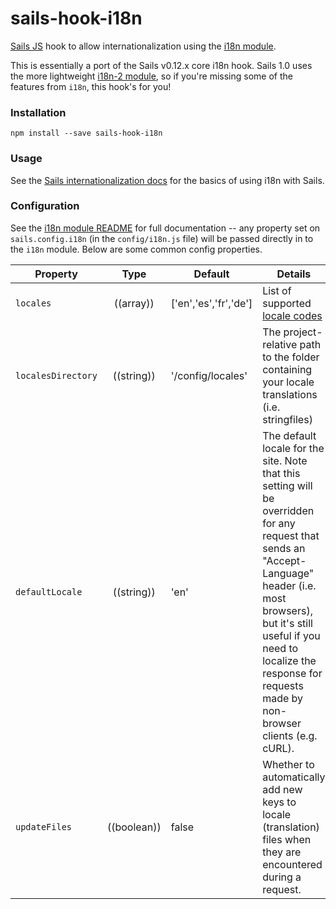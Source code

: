 # sails-hook-i18n

[Sails JS](http://sailsjs.org) hook to allow internationalization using the [i18n module](http://npmjs.org/packages/i18n).

This is essentially a port of the Sails v0.12.x core i18n hook.  Sails 1.0 uses the more lightweight [i18n-2 module](http://npmjs.org/packages/i18n-2), so if you're missing some of the features from `i18n`, this hook's for you!

### Installation

`npm install --save sails-hook-i18n`

### Usage

See the [Sails internationalization docs](http://sailsjs.com/documentation/concepts/internationalization) for the basics of using i18n with Sails.

### Configuration

See the [i18n module README](http://npmjs.org/packages/i18n) for full documentation -- any property set on `sails.config.i18n` (in the `config/i18n.js` file) will be passed directly in to the `i18n` module.  Below are some common config properties.


| Property           | Type        | Default               | Details |
|--------------------|:-----------:|-----------------------|---------|
| `locales`          | ((array))   | ['en','es','fr','de'] | List of supported [locale codes](http://en.wikipedia.org/wiki/BCP_47)
| `localesDirectory` | ((string))  | '/config/locales'     | The project-relative path to the folder containing your locale translations (i.e. stringfiles)
| `defaultLocale`    | ((string))  | 'en'                  | The default locale for the site. Note that this setting will be overridden for any request that sends an "Accept-Language" header (i.e. most browsers), but it's still useful if you need to localize the response for requests made by non-browser clients (e.g. cURL).
| `updateFiles`      | ((boolean)) | false                 | Whether to automatically add new keys to locale (translation) files when they are encountered during a request.